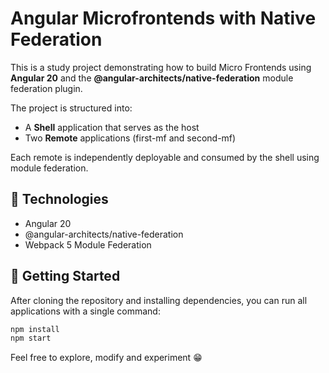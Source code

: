 # Angular Microfrontends with Native Federation

This is a study project demonstrating how to build Micro Frontends using **Angular 20** and the **@angular-architects/native-federation** module federation plugin.

The project is structured into:
- A **Shell** application that serves as the host
- Two **Remote** applications (first-mf and second-mf)

Each remote is independently deployable and consumed by the shell using module federation.

## 🔧 Technologies

- Angular 20
- @angular-architects/native-federation
- Webpack 5 Module Federation

## 🚀 Getting Started

After cloning the repository and installing dependencies, you can run all applications with a single command:

```bash
npm install
npm start
```

Feel free to explore, modify and experiment 😁